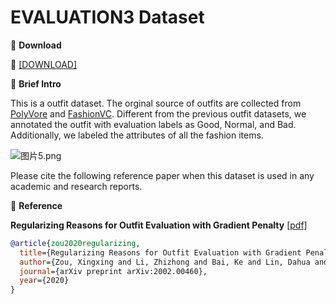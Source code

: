 # EVALUATION3 Dataset


🖤 **Download**

🍒 [[DOWNLOAD]]()

🖤 **Brief Intro**

This is a outfit dataset. The orginal source of outfits are collected from [PolyVore](https://github.com/xthan/polyvore-dataset) and [FashionVC](https://github.com/SDU-MIMA/SHDCH). Different from the previous outfit datasets, we annotated the outfit with evaluation labels as Good, Normal, and Bad. Additionally, we labeled the attributes of all the fashion items.

![图片5.png](https://i.loli.net/2021/06/25/1peogM8JbR9skIm.png)

Please cite the following reference paper when this dataset is used in any academic and research reports.

🖤 **Reference**

**Regularizing Reasons for Outfit Evaluation with Gradient Penalty** [[pdf]](https://arxiv.org/pdf/2002.00460v1.pdf)

```bib
@article{zou2020regularizing,
  title={Regularizing Reasons for Outfit Evaluation with Gradient Penalty},
  author={Zou, Xingxing and Li, Zhizhong and Bai, Ke and Lin, Dahua and Wong, Waikeung},
  journal={arXiv preprint arXiv:2002.00460},
  year={2020}
}
```
